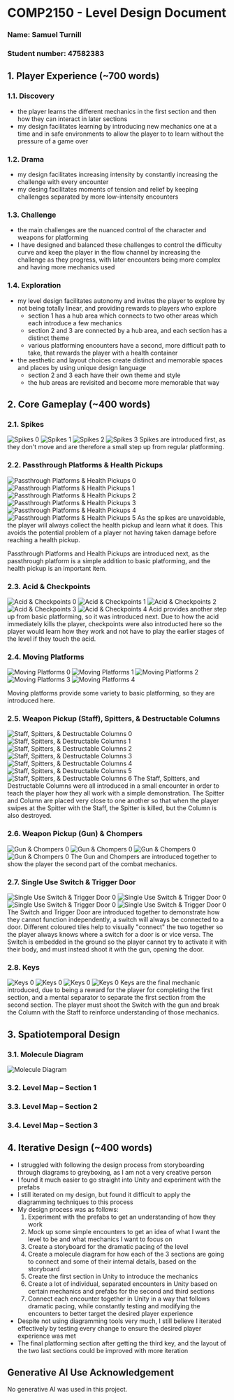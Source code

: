 # COMP2150  - Level Design Document
### Name: Samuel Turnill
### Student number: 47582383

<!--![This is the alt text for an image!](DocImages/exampleimage.png)-->
<!-- word count before my writing: ~600, therefore the word count at the end should be ~2100-->

## 1. Player Experience (~700 words)
<!-- Outline and justify how your level design facilitates the core player experience goals outlined in the assignment spec. Each section should be supported by specific examples and screenshots of your game encounters that highlight design choices made to facilitate that particular experience. -->

### 1.1. Discovery
<!-- What does the player learn? How does your encounter and broader level design facilitate learning in a way that follows good design practice? -->
- the player learns the different mechanics in the first section and then how they can interact in later sections
- my design facilitates learning by introducing new mechanics one at a time and in safe environments to allow the player to to learn without the pressure of a game over

### 1.2. Drama
<!-- What is the intensity curve? How does your design facilitate increasing yet modulating intensity, with moments of tension and relief?  -->
- my design facilitates increasing intensity by constantly increasing the challenge with every encounter
- my desing facilitates moments of tension and relief by keeping challenges separated by more low-intensity encounters

### 1.3. Challenge
<!-- What are the main challenges? How have you designed and balanced these challenges to control the difficulty curve and keep the player in the flow channel? -->
- the main challenges are the nuanced control of the character and weapons for platforming
- I have designed and balanced these challenges to control the difficulty curve and keep the player in the flow channel by increasing the challenge as they progress, with later encounters being more complex and having more mechanics used

### 1.4. Exploration
<!-- How does your level design facilitate autonomy and invite the player to explore? How do your aesthetic and layout choices create distinct and memorable spaces and/or places? -->
- my level design facilitates autonomy and invites the player to explore by not being totally linear, and providing rewards to players who explore 
    - section 1 has a hub area which connects to two other areas which each introduce a few mechanics
    - section 2 and 3 are connected by a hub area, and each section has a distinct theme
    - various platforming encounters have a second, more difficult path to take, that rewards the player with a health container
- the aesthetic and layout choices create distinct and memorable spaces and places by using unique design language
    - section 2 and 3 each have their own theme and style
    - the hub areas are revisited and become more memorable that way

## 2. Core Gameplay (~400 words)
<!-- A section on Core Gameplay, where storyboards are used to outline how you introduce the player to each of the required gameplay elements in the first section of the game. Storyboards should follow the format provided in lectures. -->

<!-- Storyboards can be combined when multiple mechanics are introduced within a single encounter. Each section should include a sentence or two to briefly justify why you chose to introduce the mechanic/s to the player in that sequence.

You should restructure the headings below to match the order they appear in your level. -->

### 2.1. Spikes
![Spikes 0](DocImages/Intros/Spikes/0.png)
![Spikes 1](DocImages/Intros/Spikes/1.png)
![Spikes 2](DocImages/Intros/Spikes/2.png)
![Spikes 3](DocImages/Intros/Spikes/3.png)
Spikes are introduced first, as they don't move and are therefore a small step up from regular platforming.

### 2.2. Passthrough Platforms & Health Pickups
![Passthrough Platforms & Health Pickups 0](DocImages/Intros/Passthrough/0.png)
![Passthrough Platforms & Health Pickups 1](DocImages/Intros/Passthrough/1.png)
![Passthrough Platforms & Health Pickups 2](DocImages/Intros/Passthrough/2.png)
![Passthrough Platforms & Health Pickups 3](DocImages/Intros/Passthrough/3.png)
![Passthrough Platforms & Health Pickups 4](DocImages/Intros/Passthrough/4.png)
![Passthrough Platforms & Health Pickups 5](DocImages/Intros/Passthrough/5.png)
As the spikes are unavoidable, the player will always collect the health pickup and learn what it does. This avoids the potential problem of a player not having taken damage before reaching a health pickup.

Passthrough Platforms and Health Pickups are introduced next, as the passthrough platform is a simple addition to basic platforming, and the health pickup is an important item.


### 2.3. Acid & Checkpoints
![Acid & Checkpoints 0](DocImages/Intros/Acid/0.png)
![Acid & Checkpoints 1](DocImages/Intros/Acid/1.png)
![Acid & Checkpoints 2](DocImages/Intros/Acid/2.png)
![Acid & Checkpoints 3](DocImages/Intros/Acid/3.png)
![Acid & Checkpoints 4](DocImages/Intros/Acid/4.png)
Acid provides another step up from basic platforming, so it was introduced next. Due to how the acid immediately kills the player, checkpoints were also introducted here so the player would learn how they work and not have to play the earlier stages of the level if they touch the acid.

### 2.4. Moving Platforms
![Moving Platforms 0](DocImages/Intros/MovingPlatform/0.png)
![Moving Platforms 1](DocImages/Intros/MovingPlatform/1.png)
![Moving Platforms 2](DocImages/Intros/MovingPlatform/2.png)
![Moving Platforms 3](DocImages/Intros/MovingPlatform/3.png)
![Moving Platforms 4](DocImages/Intros/MovingPlatform/4.png)

Moving platforms provide some variety to basic platforming, so they are introduced here.

### 2.5. Weapon Pickup (Staff), Spitters, & Destructable Columns
![Staff, Spitters, & Destructable Columns 0](DocImages/Intros/Staff/0.png)
![Staff, Spitters, & Destructable Columns 1](DocImages/Intros/Staff/1.png)
![Staff, Spitters, & Destructable Columns 2](DocImages/Intros/Staff/2.png)
![Staff, Spitters, & Destructable Columns 3](DocImages/Intros/Staff/3.png)
![Staff, Spitters, & Destructable Columns 4](DocImages/Intros/Staff/4.png)
![Staff, Spitters, & Destructable Columns 5](DocImages/Intros/Staff/5.png)
![Staff, Spitters, & Destructable Columns 6](DocImages/Intros/Staff/6.png)
The Staff, Spitters, and Destructable Columns were all introduced in a small encounter in order to teach the player how they all work with a simple demonstration. The Spitter and Column are placed very close to one another so that when the player swipes at the Spitter with the Staff, the Spitter is killed, but the Column is also destroyed.

### 2.6. Weapon Pickup (Gun) & Chompers
![Gun & Chompers 0](DocImages/Intros/Gun/0.png)
![Gun & Chompers 0](DocImages/Intros/Gun/1.png)
![Gun & Chompers 0](DocImages/Intros/Gun/2.png)
![Gun & Chompers 0](DocImages/Intros/Gun/3.png)
The Gun and Chompers are introduced together to show the player the second part of the combat mechanics.

### 2.7. Single Use Switch & Trigger Door
![Single Use Switch & Trigger Door 0](DocImages/Intros/Switch/0.png)
![Single Use Switch & Trigger Door 0](DocImages/Intros/Switch/1.png)
![Single Use Switch & Trigger Door 0](DocImages/Intros/Switch/2.png)
![Single Use Switch & Trigger Door 0](DocImages/Intros/Switch/3.png)
The Switch and Trigger Door are introduced together to demonstrate how they cannot function independently, a switch will always be connected to a door. Different coloured tiles help to visually "connect" the two together so the player always knows where a switch for a door is or vice versa. The Switch is embedded in the ground so the player cannot try to activate it with their body, and must instead shoot it with the gun, opening the door.

### 2.8. Keys
![Keys 0](DocImages/Intros/Keys/0.png)
![Keys 0](DocImages/Intros/Keys/1.png)
![Keys 0](DocImages/Intros/Keys/2.png)
![Keys 0](DocImages/Intros/Keys/3.png)
Keys are the final mechanic introduced, due to being a reward for the player for completing the first section, and a mental separator to separate the first section from the second section. The player must shoot the Switch with the gun and break the Column with the Staff to reinforce understanding of those mechanics.






## 3. Spatiotemporal Design
<!-- A section on Spatiotemporal Design, which includes your molecule diagram and annotated level maps (one for each main section of your level). These diagrams may be made digitally or by hand, but must not be created from screenshots of your game. The annotated level maps should show the structure you intend to build, included game elements, and the path the player is expected to take through the level. Examples of these diagrams are included in the level design lectures.

No additional words are necessary for this section (any words should only be within your images/diagrams). -->
 
### 3.1. Molecule Diagram
![Molecule Diagram](DocImages/MoleculeDiagram.png)

### 3.2. Level Map – Section 1

### 3.3. Level Map – Section 2

### 3.4. Level Map – Section 3

## 4. Iterative Design (~400 words)
<!-- Reflect on how iterative design helped to improve your level. Additional prototypes and design artefacts should be included to demonstrate that you followed an iterative design process (e.g. pictures of paper prototypes, early grey-boxed maps, additional storyboards of later gameplay sequences, etc.). You can also use this section to justify design changes made in Unity after you drew your level design maps shown in section 3. 

You should conclude by highlighting a specific example of an encounter, or another aspect of your level design, that could be improved through further iterative design. -->
- I struggled with following the design process from storyboarding through diagrams to greyboxing, as I am not a very creative person
- I found it much easier to go straight into Unity and experiment with the prefabs 
- I still iterated on my design, but found it difficult to apply the diagramming techniques to this process
- My design process was as follows:
    1. Experiment with the prefabs to get an understanding of how they work
    2. Mock up some simple encounters to get an idea of what I want the level to be and what mechanics I want to focus on
    3. Create a storyboard for the dramatic pacing of the level
    4. Create a molecule diagram for how each of the 3 sections are going to connect and some of their internal details, based on the storyboard
    5. Create the first section in Unity to introduce the mechanics
    6. Create a lot of individual, separated encounters in Unity based on certain mechanics and prefabs for the second and third sections
    7. Connect each encounter together in Unity in a way that follows dramatic pacing, while constantly testing and modifying the encounters to better target the desired player experience
- Despite not using diagramming tools very much, I still believe I iterated effectively by testing every change to ensure the desired player experience was met
- The final platforming section after getting the third key, and the layout of the two last sections could be improved with more iteration

## Generative AI Use Acknowledgement

No generative AI was used in this project.
<!-- 
Use the below table to indicate any Generative AI or writing assistance tools used in creating your document. Please be honest and thorough in your reporting, as this will allow us to give you the marks you have earnt. Place any drafts or other evidence inside this repository. This form and related evidence do not count to your word count.
An example has been included. Please replace this with any actual tools, and add more as necessary. -->

